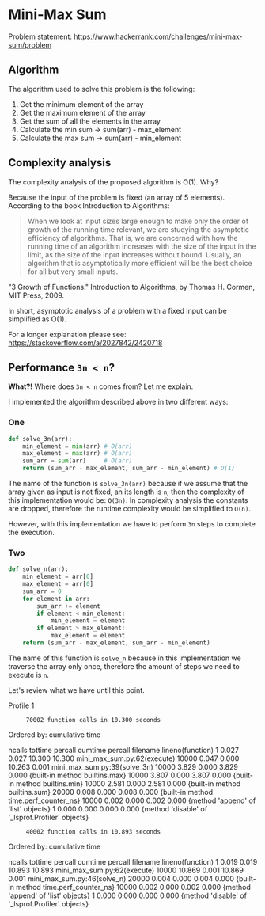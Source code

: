# Mini-Max Sum

Problem statement: https://www.hackerrank.com/challenges/mini-max-sum/problem

## Algorithm

The algorithm used to solve this problem is the following:

1. Get the minimum element of the array
1. Get the maximum element of the array
1. Get the sum of all the elements in the array
1. Calculate the min sum -> sum(arr) - max_element
1. Calculate the max sum -> sum(arr) - min_element

## Complexity analysis

The complexity analysis of the proposed algorithm is O(1). Why?

Because the input of the problem is fixed (an array of 5 elements).
According to the book Introduction to Algorithms:

> When we look at input sizes large enough to make only the order of growth of
> the running time relevant, we are studying the asymptotic efficiency of
> algorithms. That is, we are concerned with how the running time of an algorithm
> increases with the size of the input in the limit, as the size of the input
> increases without bound. Usually, an algorithm that is asymptotically more
> efficient will be the best choice for all but very small inputs.

"3 Growth of Functions." Introduction to Algorithms, by Thomas H. Cormen,
MIT Press, 2009.

In short, asymptotic analysis of a problem with a fixed input can be
simplified as O(1).

For a longer explanation please see: https://stackoverflow.com/a/2027842/2420718

## Performance `3n < n`?

**What?!** Where does `3n < n` comes from? Let me explain.

I implemented the algorithm described above in two different ways:

### One

```python
def solve_3n(arr):
    min_element = min(arr) # O(arr)
    max_element = max(arr) # O(arr)
    sum_arr = sum(arr)     # O(arr)
    return (sum_arr - max_element, sum_arr - min_element) # O(1)
```

The name of the function is `solve_3n(arr)` because if we assume that the array
given as input is not fixed, an its length is `n`, then the complexity of this
implementation would be: `O(3n)`. In complexity analysis the constants are
dropped, therefore the runtime complexity would be simplified to `O(n)`.

However, with this implementation we have to perform `3n` steps to complete the
execution.

### Two

```python
def solve_n(arr):
    min_element = arr[0]
    max_element = arr[0]
    sum_arr = 0
    for element in arr:
        sum_arr += element
        if element < min_element:
            min_element = element
        if element > max_element:
            max_element = element
    return (sum_arr - max_element, sum_arr - min_element)
```

The name of this function is `solve_n` because in this implementation we
traverse the array only once, therefore the amount of steps we need to execute
is `n`.

Let's review what we have until this point.















Profile 1

         70002 function calls in 10.300 seconds

   Ordered by: cumulative time

   ncalls  tottime  percall  cumtime  percall filename:lineno(function)
        1    0.027    0.027   10.300   10.300 mini_max_sum.py:62(execute)
    10000    0.047    0.000   10.263    0.001 mini_max_sum.py:39(solve_3n)
    10000    3.829    0.000    3.829    0.000 {built-in method builtins.max}
    10000    3.807    0.000    3.807    0.000 {built-in method builtins.min}
    10000    2.581    0.000    2.581    0.000 {built-in method builtins.sum}
    20000    0.008    0.000    0.008    0.000 {built-in method time.perf_counter_ns}
    10000    0.002    0.000    0.002    0.000 {method 'append' of 'list' objects}
        1    0.000    0.000    0.000    0.000 {method 'disable' of '_lsprof.Profiler' objects}



         40002 function calls in 10.893 seconds

   Ordered by: cumulative time

   ncalls  tottime  percall  cumtime  percall filename:lineno(function)
        1    0.019    0.019   10.893   10.893 mini_max_sum.py:62(execute)
    10000   10.869    0.001   10.869    0.001 mini_max_sum.py:46(solve_n)
    20000    0.004    0.000    0.004    0.000 {built-in method time.perf_counter_ns}
    10000    0.002    0.000    0.002    0.000 {method 'append' of 'list' objects}
        1    0.000    0.000    0.000    0.000 {method 'disable' of '_lsprof.Profiler' objects}
